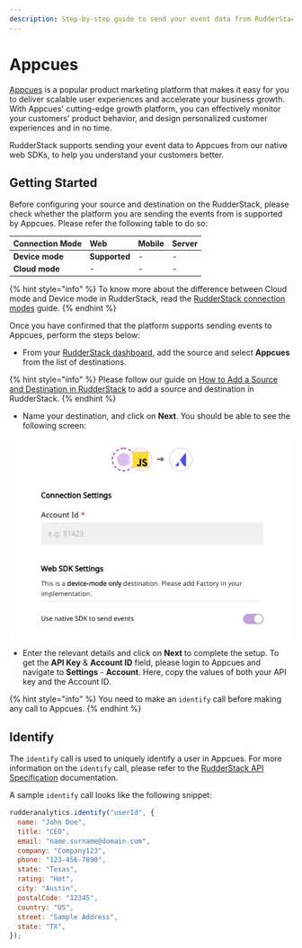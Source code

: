 ```yaml
---
description: Step-by-step guide to send your event data from RudderStack to Appcues
---
```


# Appcues

[Appcues](https://www.appcues.com/) is a popular product marketing platform that makes it easy for you to deliver scalable user experiences and accelerate your business growth. With Appcues' cutting-edge growth platform, you can effectively monitor your customers' product behavior, and design personalized customer experiences and in no time.

RudderStack supports sending your event data to Appcues from our native web SDKs, to help you understand your customers better.

## Getting Started

Before configuring your source and destination on the RudderStack, please check whether the platform you are sending the events from is supported by Appcues. Please refer the following table to do so:

| **Connection Mode** | **Web** | **Mobile** | **Server** |
| :--- | :--- | :--- | :--- |
| **Device mode** | **Supported** | - | - |
| **Cloud mode** | - | - | - |

{% hint style="info" %}
To know more about the difference between Cloud mode and Device mode in RudderStack, read the [RudderStack connection modes](https://docs.rudderstack.com/get-started/rudderstack-connection-modes) guide.
{% endhint %}

Once you have confirmed that the platform supports sending events to Appcues, perform the steps below:

* From your [RudderStack dashboard](https://app.rudderstack.com/), add the source and select **Appcues** from the list of destinations.

{% hint style="info" %}
Please follow our guide on [How to Add a Source and Destination in RudderStack](https://docs.rudderstack.com/how-to-guides/adding-source-and-destination-rudderstack) to add a source and destination in RudderStack.
{% endhint %}

* Name your destination, and click on **Next**. You should be able to see the following screen:

![Connection settings for Appcues destination](../.gitbook/assets/appcues.png)

* Enter the relevant details and click on **Next** to complete the setup. To get the **API Key** & **Account ID** field, please login to Appcues and navigate to **Settings** - **Account**. Here, copy the values of both your API key and the Account ID.

{% hint style="info" %}
You need to make an `identify` call before making any call to Appcues.
{% endhint %}

## Identify

The `identify` call is used to uniquely identify a user in Appcues. For more information on the `identify` call, please refer to the [RudderStack API Specification](https://docs.rudderstack.com/rudderstack-api-spec) documentation.

A sample `identify` call looks like the following snippet:

```javascript
rudderanalytics.identify("userId", {
  name: "John Doe",
  title: "CEO",
  email: "name.surname@domain.com",
  company: "Company123",
  phone: "123-456-7890",
  state: "Texas",
  rating: "Hot",
  city: "Austin",
  postalCode: "12345",
  country: "US",
  street: "Sample Address",
  state: "TX",
});
```
